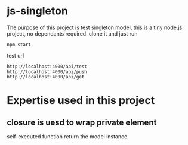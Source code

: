 # js-singleton
The purpose of this project is test singleton model, 
this is a tiny node.js project, 
no dependants required.
clone it and just run
```
npm start
```
test url
```
http://localhost:4000/api/test
http://localhost:4000/api/push
http://localhost:4000/api/get
```
# Expertise used in this project
## closure is uesd to wrap private element
self-executed function return the model instance.
